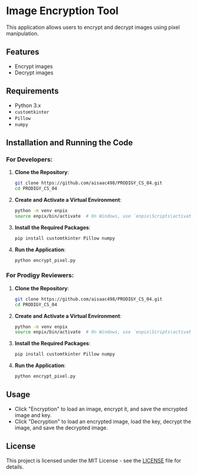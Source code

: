 # Image Encryption Tool

This application allows users to encrypt and decrypt images using pixel manipulation.

## Features
- Encrypt images
- Decrypt images

## Requirements
- Python 3.x
- `customtkinter`
- `Pillow`
- `numpy`

## Installation and Running the Code

### For Developers:

1. **Clone the Repository**:
    ```sh
    git clone https://github.com/aisaac498/PRODIGY_CS_04.git
    cd PRODIGY_CS_04
    ```

2. **Create and Activate a Virtual Environment**:
    ```sh
    python -m venv enpix
    source enpix/bin/activate  # On Windows, use `enpix\Scripts\activate`
    ```

3. **Install the Required Packages**:
    ```sh
    pip install customtkinter Pillow numpy
    ```

4. **Run the Application**:
    ```sh
    python encrypt_pixel.py
    ```

### For Prodigy Reviewers:

1. **Clone the Repository**:
    ```sh
    git clone https://github.com/aisaac498/PRODIGY_CS_04.git
    cd PRODIGY_CS_04
    ```

2. **Create and Activate a Virtual Environment**:
    ```sh
    python -m venv enpix
    source enpix/bin/activate  # On Windows, use `enpix\Scripts\activate`
    ```

3. **Install the Required Packages**:
    ```sh
    pip install customtkinter Pillow numpy
    ```

4. **Run the Application**:
    ```sh
    python encrypt_pixel.py
    ```

## Usage
- Click "Encryption" to load an image, encrypt it, and save the encrypted image and key.
- Click "Decryption" to load an encrypted image, load the key, decrypt the image, and save the decrypted image.

## License
This project is licensed under the MIT License - see the [LICENSE](LICENSE) file for details.
